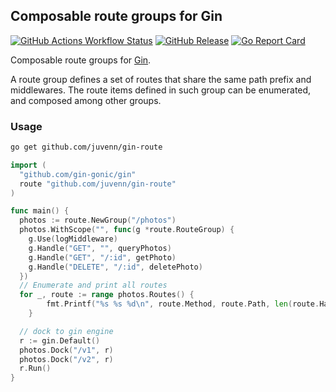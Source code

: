 Composable route groups for Gin
----

[![GitHub Actions Workflow Status](https://img.shields.io/github/actions/workflow/status/juvenn/gin-route/build.yml?build=main&style=flat-square)](https://github.com/juvenn/gin-route/actions)
[![GitHub Release](https://img.shields.io/github/v/release/juvenn/gin-route?style=flat-square)](https://github.com/juvenn/gin-route/releases)
[![Go Report Card](https://goreportcard.com/badge/github.com/juvenn/gin-route)](https://goreportcard.com/report/github.com/juvenn/gin-route)

Composable route groups for [Gin](https://github.com/gin-gonic/gin).

A route group defines a set of routes that share the same path prefix and middlewares. The route items defined in such group can be enumerated, and composed among other groups.

### Usage

```sh
go get github.com/juvenn/gin-route
```

```go
import (
  "github.com/gin-gonic/gin"
  route "github.com/juvenn/gin-route"
)

func main() {
  photos := route.NewGroup("/photos")
  photos.WithScope("", func(g *route.RouteGroup) {
    g.Use(logMiddleware)
    g.Handle("GET", "", queryPhotos)
    g.Handle("GET", "/:id", getPhoto)
    g.Handle("DELETE", "/:id", deletePhoto)
  })
  // Enumerate and print all routes
  for _, route := range photos.Routes() {
		fmt.Printf("%s %s %d\n", route.Method, route.Path, len(route.Handlers))
	}

  // dock to gin engine
  r := gin.Default()
  photos.Dock("/v1", r)
  photos.Dock("/v2", r)
  r.Run()
}
```
